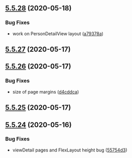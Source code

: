 ## [5.5.28](https://github.com/phandcock/grampsview/compare/v5.5.27...v5.5.28) (2020-05-18)


### Bug Fixes

* work on PersonDetailView layout ([a79378a](https://github.com/phandcock/grampsview/commit/a79378a76cf4dc02493b084a51e83f882437c02c))



## [5.5.27](https://github.com/phandcock/grampsview/compare/v5.5.26...v5.5.27) (2020-05-17)



## [5.5.26](https://github.com/phandcock/grampsview/compare/v5.5.25...v5.5.26) (2020-05-17)


### Bug Fixes

* size of page margins ([d4cddca](https://github.com/phandcock/grampsview/commit/d4cddca1c7da5fb09c4f9d34eae6c68246a07973))



## [5.5.25](https://github.com/phandcock/grampsview/compare/v5.5.24...v5.5.25) (2020-05-17)



## [5.5.24](https://github.com/phandcock/grampsview/compare/v5.5.23...v5.5.24) (2020-05-16)


### Bug Fixes

* viewDetail pages and FlexLayout height bug ([55754d3](https://github.com/phandcock/grampsview/commit/55754d3b3dd4575b8e74ca2e208ed4d89d31b00b))



